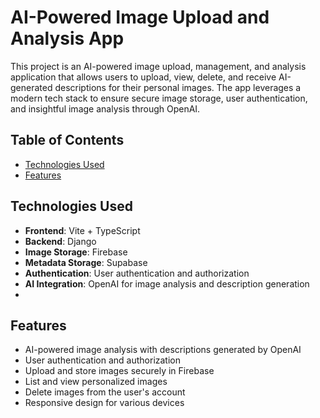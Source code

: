 # AI-Powered Image Upload and Analysis App

This project is an AI-powered image upload, management, and analysis application that allows users to upload, view, delete, and receive AI-generated descriptions for their personal images. The app leverages a modern tech stack to ensure secure image storage, user authentication, and insightful image analysis through OpenAI.

## Table of Contents

- [Technologies Used](#technologies-used)
- [Features](#features)

## Technologies Used

- **Frontend**: Vite + TypeScript
- **Backend**: Django
- **Image Storage**: Firebase
- **Metadata Storage**: Supabase
- **Authentication**: User authentication and authorization
- **AI Integration**: OpenAI for image analysis and description generation
- 
## Features

- AI-powered image analysis with descriptions generated by OpenAI
- User authentication and authorization
- Upload and store images securely in Firebase
- List and view personalized images
- Delete images from the user's account
- Responsive design for various devices


